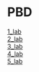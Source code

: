 # PBD

[1_lab](./1_lab/1_lab.md)\
[2_lab](./2_lab/2_lab.md)\
[3_lab](./3_lab/3_lab.md)\
[4_lab](./4_lab/4_lab.md)\
[5_lab](./5_lab/5_lab.md)
